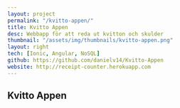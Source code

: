 ```yaml
---
layout: project
permalink: "/kvitto-appen/"
title: Kvitto Appen
desc: Webbapp för att reda ut kvitton och skulder
thumbnail: "/assets/img/thumbnails/kvitto-appen.png"
layout: right
tech: [Ionic, Angular, NoSQL]
github: https://github.com/danielv14/Kvitto-Appen
website: http://receipt-counter.herokuapp.com
---
```

## Kvitto Appen
